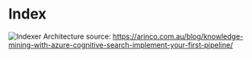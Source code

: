 # Index

![Indexer Architecture](https://arinco.com.au/wp-content/uploads/2020/09/Azure-Cognitive-Search-pipeline-architecture-1024x426-1.png) source: https://arinco.com.au/blog/knowledge-mining-with-azure-cognitive-search-implement-your-first-pipeline/
